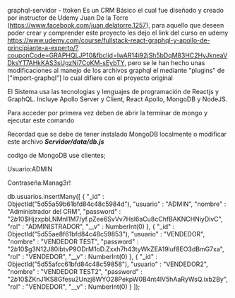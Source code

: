 graphql-servidor - ttoken
Es un CRM Básico el cual fue diseñado y creado por instructor de Udemy Juan De la Torre (https://www.facebook.com/juan.delatorre.1257), para aquello que deseen poder crear y comprender este proyecto les dejo el link del curso en udemy https://www.udemy.com/course/fullstack-react-graphql-y-apollo-de-principiante-a-experto/?couponCode=GRAPHQLJP10&fbclid=IwAR14i92jSh5bDqM83HC2HyJkneaVDksYT7AHkKAS3sUgzNi7CoKM-sEybTY, pero se le han hecho unas modificaciones  al manejo de los archivos graphql  el mediante "plugins" de ["import-graphql"] lo cual difiere con el proyecto original

El Sistema usa las tecnologias y lenguajes de programación de Reactjs y GraphQL. Incluye Apollo Server y Client, React Apollo, MongoDB y NodeJS.


Para acceder por primera vez deben de abrir la terminar de mongo y ejecutar este comando 

Recordad que se debe de tener instalado MongoDB localmente o modificar este archivo ***Servidor/data/db.js***

codigo de MongoDB
use clientes;

Usuario:ADMIN

Contraseña:Manag3r!

db.usuarios.insertMany([
{ 
    "_id" : ObjectId("5d55a59b61bfd84c48c5984d"), 
    "usuario" : "ADMIN", 
    "nombre" : "Administrador del CRM", 
    "password" : "$2b$10$HjzxpbLNMnI1M7/yf.pZee6SvVv7Hsl6aCu8cChfBAKNCHNiyDivC", 
    "rol" : "ADMINISTRADOR", 
    "__v" : NumberInt(0)
},
{ 
    "_id" : ObjectId("5d55ae8f61bfd84c48c59853"), 
    "usuario" : "VENDEDOR", 
    "nombre" : "VENDEDOR TEST", 
    "password" : "$2b$10$g3N12J80ibtvP9ODrM1oD.Zxxh7h43tyWkZEA19luf8EO3dBmG7xa", 
    "rol" : "VENDEDOR", 
    "__v" : NumberInt(0)
},
{ 
    "_id" : ObjectId("5d55afcc61bfd84c48c59858"), 
    "usuario" : "VENDEDOR2", 
    "nombre" : "VENDEDOR TEST2", 
    "password" : "$2b$10$ZKnJ1KS8Gfesu2Unzj8WYO28PekpW0B4nt4lV5hAaRyWsQ.ixb2By", 
    "rol" : "VENDEDOR", 
    "__v" : NumberInt(0)
}
]);
